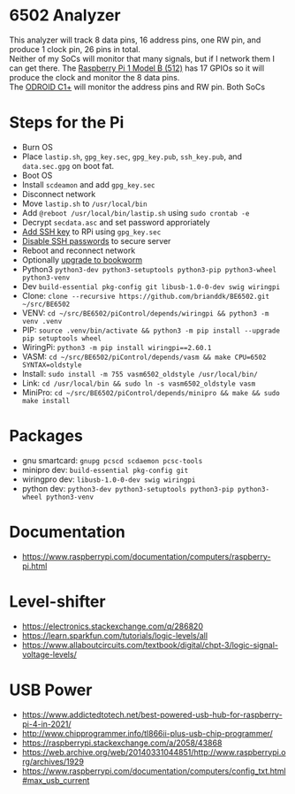 # 6502 Analyzer

This analyzer will track 8 data pins, 16 address pins, one RW pin, and produce 1 clock pin, 26 pins in total.  
Neither of my SoCs will monitor that many signals, but if I network them I can get there.
The [Raspberry Pi 1 Model B (512)](rpi1_modb_rev2.md) has 17 GPIOs so it will produce the clock and monitor the 8 data pins.  
The [ODROID C1+](odroid_c1.md) will monitor the address pins and RW pin.
Both SoCs 

# Steps for the Pi

- Burn OS 
- Place `lastip.sh`, `gpg_key.sec`, `gpg_key.pub`, `ssh_key.pub`, and `data.sec.gpg` on boot fat.
- Boot OS
- Install `scdeamon` and add `gpg_key.sec`
- Disconnect network
- Move `lastip.sh` to `/usr/local/bin`
- Add `@reboot /usr/local/bin/lastip.sh` using `sudo crontab -e`
- Decrypt `secdata.asc` and set password approriately
- [Add SSH key][1] to RPi using `gpg_key.sec`
- [Disable SSH passwords][2] to secure server
- Reboot and reconnect network
- Optionally [upgrade to bookworm][3]
- Python3 `python3-dev python3-setuptools python3-pip python3-wheel python3-venv`
- Dev `build-essential pkg-config git libusb-1.0-0-dev swig wiringpi`
- Clone: `clone --recursive https://github.com/brianddk/BE6502.git ~/src/BE6502`
- VENV: `cd ~/src/BE6502/piControl/depends/wiringpi && python3 -m venv .venv`
- PIP: `source .venv/bin/activate && python3 -m pip install --upgrade pip setuptools wheel`
- WiringPi: `python3 -m pip install wiringpi==2.60.1`
- VASM: `cd ~/src/BE6502/piControl/depends/vasm && make CPU=6502 SYNTAX=oldstyle`
- Install: `sudo install -m 755 vasm6502_oldstyle /usr/local/bin/`
- Link: `cd /usr/local/bin && sudo ln -s vasm6502_oldstyle vasm`
- MiniPro: `cd ~/src/BE6502/piControl/depends/minipro && make && sudo make install`

[1]: https://linuxhandbook.com/add-ssh-public-key-to-server/ (add ssh key)
[2]: https://linuxhandbook.com/ssh-disable-password-authentication/ (disable password)
[3]: https://raspberrytips.com/update-raspberry-pi-latest-version/ (upgrade to bookworm)

# Packages

- gnu smartcard: `gnupg pcscd scdaemon pcsc-tools`
- minipro dev: `build-essential pkg-config git`
- wiringpro dev: `libusb-1.0-0-dev swig wiringpi`
- python dev: `python3-dev python3-setuptools python3-pip python3-wheel python3-venv`

# Documentation

- https://www.raspberrypi.com/documentation/computers/raspberry-pi.html

# Level-shifter

- https://electronics.stackexchange.com/q/286820
- https://learn.sparkfun.com/tutorials/logic-levels/all
- https://www.allaboutcircuits.com/textbook/digital/chpt-3/logic-signal-voltage-levels/

# USB Power

- https://www.addictedtotech.net/best-powered-usb-hub-for-raspberry-pi-4-in-2021/
- http://www.chipprogrammer.info/tl866ii-plus-usb-chip-programmer/
- https://raspberrypi.stackexchange.com/a/2058/43868
- https://web.archive.org/web/20140331044851/http://www.raspberrypi.org/archives/1929
- https://www.raspberrypi.com/documentation/computers/config_txt.html#max_usb_current
